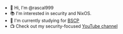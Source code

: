 - 👋 Hi, I'm @rascal999
- 📚 I'm interested in security and NixOS.
- 🌱 I'm currently studying for [BSCP](https://portswigger.net/web-security/certification)
- 📺 Check out my security-focused [YouTube channel](https://www.youtube.com/@AidanMarlin)

<!---
rascal999/rascal999 is a ✨ special ✨ repository because its `README.md` (this file) appears on your GitHub profile.
You can click the Preview link to take a look at your changes.
--->
